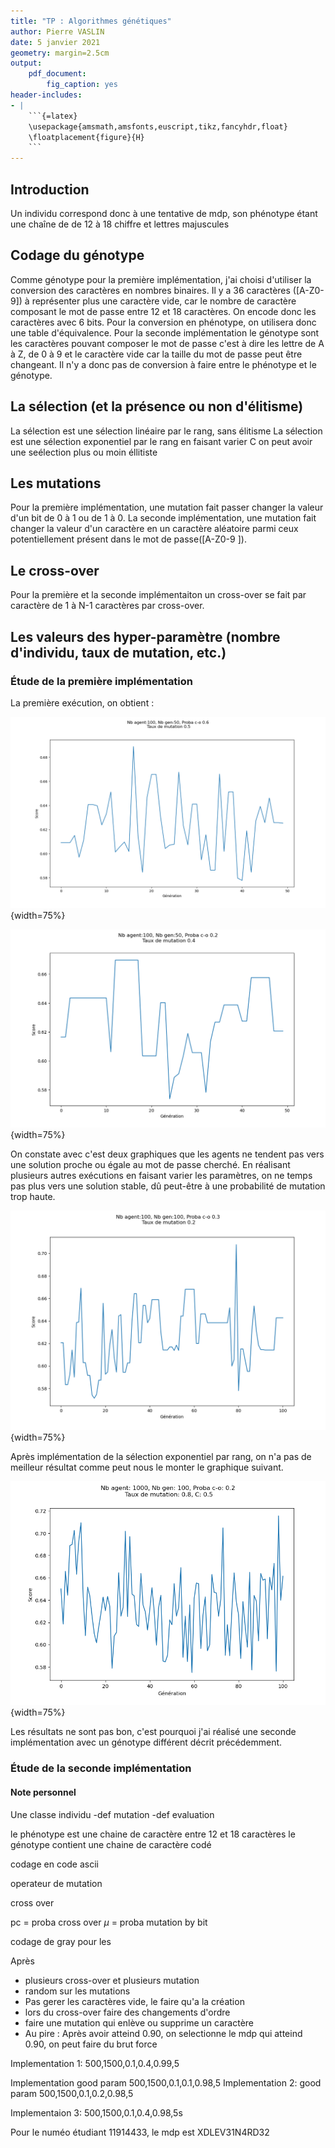 ```yaml
---
title: "TP : Algorithmes génétiques"
author: Pierre VASLIN
date: 5 janvier 2021
geometry: margin=2.5cm
output: 
    pdf_document:
        fig_caption: yes
header-includes:
- | 
    ```{=latex}
    \usepackage{amsmath,amsfonts,euscript,tikz,fancyhdr,float}
    \floatplacement{figure}{H}
    ```
---
```


## Introduction
Un individu correspond donc à une tentative de mdp, son phénotype étant une chaîne de de 12 à 18 chiffre et lettres majuscules

## Codage du génotype
Comme génotype pour la première implémentation, j'ai choisi d'utiliser la conversion des caractères en nombres binaires. Il y a 36 caractères ([A-Z0-9]) à représenter plus une caractère vide, car le nombre de caractère composant le mot de passe entre 12 et 18 caractères. On encode donc les caractères avec 6 bits. Pour la conversion en phénotype, on utilisera donc une table d'équivalence.
Pour la seconde implémentation le génotype sont les caractères pouvant composer le mot de passe c'est à dire les lettre de A à Z, de 0 à 9 et le caractère vide car la taille du mot de passe peut être changeant. Il n'y a donc pas de conversion à faire entre le phénotype et le génotype.

## La sélection (et la présence ou non d'élitisme)
La sélection est une sélection linéaire par le rang, sans élitisme
La sélection est une sélection exponentiel par le rang en faisant varier C on peut avoir une seélection plus ou moin éllitiste

## Les mutations
Pour la première implémentation, une mutation fait passer changer la valeur d'un bit de 0 à 1 ou de 1 à 0.
La seconde implémentation, une mutation fait changer la valeur d'un caractère en un caractère aléatoire parmi ceux potentiellement présent dans le mot de passe([A-Z0-9 ]).

## Le cross-over
Pour la première et la seconde implémentaiton un cross-over se fait par caractère de 1 à N-1 caractères par cross-over.

## Les valeurs des hyper-paramètre (nombre d'individu, taux de mutation, etc.)
### Étude de la première implémentation
La première exécution, on obtient :

![nb agent:100, nb gen:50, proba co:0.6, proba mutation:0.5](./img/version1.png){width=75%}

![nb agent:100, nb gen:50, proba co:0.2, proba mutation:0.4](./img/version1_b.png){width=75%}

On constate avec c'est deux graphiques que les agents ne tendent pas vers une solution proche ou égale au mot de passe cherché. En réalisant plusieurs autres exécutions en faisant varier les paramètres, on ne temps pas plus vers une solution stable, dû peut-être à une probabilité de mutation trop haute.

![nb agent:100, nb gen:100, proba co:0.3, proba mutation:0.2](./img/version1_c.png){width=75%}

Après implémentation de la sélection exponentiel par rang, on n'a pas de meilleur résultat comme peut nous le monter le graphique suivant.

![nb agent:1000, nb gen:100, proba co:0.2, proba mutation:0.8, c:0.5](./img/version1_dE.png){width=75%}

Les résultats ne sont pas bon, c'est pourquoi j'ai réalisé une seconde implémentation avec un génotype différent décrit précédemment.

### Étude de la seconde implémentation





#### Note personnel
Une classe individu
    -def mutation
    -def evaluation

le phénotype est une chaine de caractère entre 12 et 18 caractères
le génotype contient une chaine de caractère codé

codage en code ascii

operateur de mutation

cross over

pc =  proba cross over
$\mu$ = proba mutation by bit

codage de gray pour les 




Après

* plusieurs cross-over et plusieurs mutation
* random sur les mutations
* Pas gerer les caractères vide, le faire qu'a la création
* lors du cross-over faire des changements d'ordre
* faire une mutation qui enlève ou supprime un caractère
* Au pire : Après avoir atteind 0.90, on selectionne le mdp qui atteind 0.90, on peut faire du brut force

Implementation 1:
500,1500,0.1,0.4,0.99,5

Implementation 
good param 500,1500,0.1,0.1,0.98,5
Implementation 2:
good param 500,1500,0.1,0.2,0.98,5

Implementaion 3:
500,1500,0.1,0.4,0.98,5s

Pour le numéo étudiant 11914433,  le mdp est XDLEV31N4RD32
